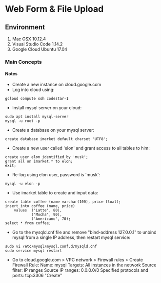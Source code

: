 # Web Form & File Upload

## Environment

1. Mac OSX 10.12.4
2. Visual Studio Code 1.14.2
3. Google Cloud Ubuntu 17.04

### Main Concepts

#### Notes

* Create a new instance on cloud.google.com
* Log into cloud using:
```shell
gcloud compute ssh codestar-1
```
* Install mysql server on your cloud:
```shell
sudo apt install mysql-server
mysql -u root -p
```
* Create a database on your mysql server:
```mysql
create database imarket default charset 'UTF8';
```
* Create a new user called 'elon' and grant access to all tables to him:
```mysql
create user elon identified by 'musk';
grant all on imarket.* to elon;
exit;
```
* Re-log using elon user, password is 'musk':
```shell
mysql -u elon -p
```
* Use imarket table to create and input data:
```mysql
create table coffee (name varchar(100), price float);
insert into coffee (name, price)
	values  ('Latte', 80),
			('Mocha', 90),
			('Americano', 70);
select * from coffee;
```
* Go to the mysqld.cnf file and remove "bind-address 127.0.0.1" to unbind mysql from a single IP address, then restart mysql service:
```shell
sudo vi /etc/mysql/mysql.conf.d/mysqld.cnf
sudo service mysql restart
```
* Go to cloud.google.com > VPC network > Firewall rules > Create Firewall Rule:
Name: mysql
Targets: All instances in the network
Source filter: IP ranges
Source IP ranges: 0.0.0.0/0
Specified protocols and ports: tcp:3306
"Create"

